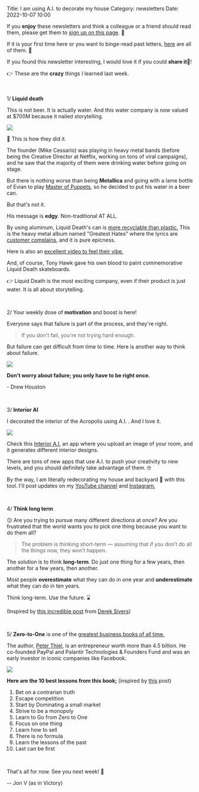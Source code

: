 Title: I am using A.I. to decorate my house
Category: newsletters
Date: 2022-10-07 10:00

If you **enjoy** these newsletters and think a colleague or a friend should read them, please get them to [sign up on this page](https://jon.io/). 📝

If it is your first time here or you want to binge-read past letters, [here](https://jon.io/category/newsletters) are all of them. 📰

If you found this newsletter interesting, I would love it if you could **share it**🔗!

👉 These are the **crazy** things I learned last week.

<br>

1/ **Liquid death**

This is not beer. It is actually water. And this water company is now valued at $700M because it nailed storytelling.

![](https://sendfoxprod.b-cdn.net/media/IzdnWYTEs8BpVLMVYAsI7gHsNDdHRyIMux481IoB16325)

🔎 This is how they did it.

The founder (Mike Cessario) was playing in heavy metal bands (before being the Creative Director at Netflix, working on tons of viral campaigns), and he saw that the majority of them were drinking water before going on stage.

But there is nothing worse than being **Metallica** and going with a lame bottle of Evian to play [Master of Puppets](https://www.youtube.com/watch?v=YF4fmt15GaI), so he decided to put his water in a beer can.

But that's not it.

His message is **edgy**. Non-traditional AT ALL.

By using aluminum, Liquid Death's can is [more recyclable than plastic.](https://www.newyorker.com/culture/cultural-comment/liquid-death-and-the-nonsense-of-packaged-water) This is the heavy metal album named "Greatest Hates" where the lyrics are [customer complains](https://loudwire.com/company-liquid-death-hateful-comments-metal-album/), and it is pure epicness.

Here is also an [excellent video to feel their vibe.](https://www.youtube.com/watch?v=EeRADNpdKD4)

And, of course, Tony Hawk gave his own blood to paint commemorative Liquid Death skateboards.

👉 Liquid Death is the most exciting company, even if their product is just water. It is all about storytelling.


<br>

2/ Your weekly dose of **motivation** and boost is here! 

Everyone says that failure is part of the process, and they're right. 

> If you don't fail, you're not trying hard enough. 
 
But failure can get difficult from time to time. Here is another way to think about failure. 

![](https://sendfoxprod.b-cdn.net/media/PqF5KeVatDpwwGfPyixe807AQL14HwNfwkfH75Up16325)

**Don't worry about failure; you only have to be right once.**

\- Drew Houston 

<br>

3/ **Interior AI**

I decorated the interior of the Acropolis using A.I. . And I love it.

![](https://sendfoxprod.b-cdn.net/media/b5nP3YcVVc3WOxOwqs16JioWbCS5w5Lva4FWBlzj16325)

Check this [Interior A.I](https://interiorai.com/), an app where you upload an image of your room, and it generates different interior designs.

There are tons of new apps that use A.I. to push your creativity to new levels, and you should definitely take advantage of them. 🤓

By the way, I am literally redecorating my house and backyard 🏡 with this tool. I'll post updates on my [YouTube channel](https://jon.io/youtube) and [Instagram.](https://www.instagram.com/jonvictory/)

<br>

4/ **Think long term**

😕 Are you trying to pursue many different directions at once? Are you frustrated that the world wants you to pick one thing because you want to do them all?

> The problem is thinking short-term — assuming that if you don’t do all the things now, they won’t happen.

The solution is to think **long-term**. Do just one thing for a few years, then another for a few years, then another. 

Most people **overestimate** what they can do in one year and **underestimate** what they can do in ten years.

Think long-term. Use the future. ⌛

(Inspired by [this incredible post](https://sive.rs/donkey) from [Derek Sivers](https://sive.rs/))

<br>

5/ **Zero-to-One** is one of the [greatest business books of all time.](https://www.amazon.com/Zero-One-Notes-Startups-Future/dp/0804139296)

The author, [Peter Thiel](https://twitter.com/peterthiel), is an entrepreneur worth more than 4.5 billion. He co-founded PayPal and Palantir Technologies & Founders Fund and was an early investor in iconic companies like Facebook. 

![](https://sendfoxprod.b-cdn.net/media/g2MCLKa2KDUqRQuyelSQOLDEhzTwzeVOzLifgS2S16325)

**Here are the 10 best lessons from this book;** 
(inspired by [this](https://www.linkedin.com/posts/a-banks_10-best-lessons-from-zero-to-one-ugcPost-6983047817405546496-w3pg/) post)

1. Bet on a contrarian truth 
2. Escape competition 
3. Start by Dominating a small market 
4. Strive to be a monopoly 
5. Learn to Go from Zero to One 
6. Focus on one thing 
7. Learn how to sell 
8. There is no formula 
9. Learn the lessons of the past 
10. Last can be first

<br>

That's all for now. See you next week! 🚀

-- Jon V (as in Victory)